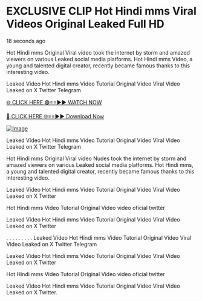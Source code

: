 # EXCLUSIVE CLIP Hot Hindi mms Viral Videos Original Leaked Full HD

18 seconds ago

Hot Hindi mms Original Viral video took the internet by storm and amazed viewers on various Leaked social media platforms. Hot Hindi mms Video, a young and talented digital creator, recently became famous thanks to this interesting video.

Leaked Video Hot Hindi mms Video Tutorial Original Video Viral Video Leaked on X Twitter Telegram

[🌐 CLICK HERE 🟢==►► WATCH NOW](https://4k-stream-tv01.blogspot.com/2025/01/vai00.html)

[🔴 CLICK HERE 🌐==►► Download Now](https://4k-stream-tv01.blogspot.com/2025/01/vai00.html)

[![Image](https://github.com/user-attachments/assets/e56145be-cdde-492a-a37d-61dec478b377)](https://4k-stream-tv01.blogspot.com/2025/01/vai00.html)

Leaked Video Hot Hindi mms Video Tutorial Original Video Viral Video Leaked on X Twitter Telegram

Hot Hindi mms Original Viral video Nudes took the internet by storm and amazed viewers on various Leaked social media platforms. Hot Hindi mms, a young and talented digital creator, recently became famous thanks to this interesting video.

Leaked Video Hot Hindi mms Video Tutorial Original Video Viral Video Leaked on X Twitter

Hot Hindi mms Video Tutorial Original Video video oficial twitter

Leaked Video Hot Hindi mms Video Tutorial Original Video Viral Video Leaked on X Twitter

. . . . . . . . . Leaked Video Hot Hindi mms Video Tutorial Original Video Viral Video Leaked on X Twitter Telegram

Leaked Video Hot Hindi mms Video Tutorial Original Video Viral Video Leaked on X Twitter

Hot Hindi mms Video Tutorial Original Video video oficial twitter

Leaked Video Hot Hindi mms Video Tutorial Original Video Viral Video Leaked on X Twitter.